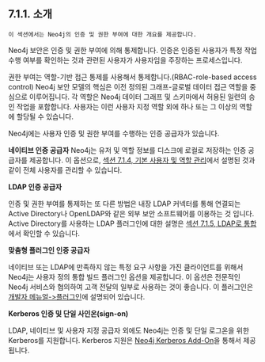 
## 7.1.1. 소개 

```
이 섹션에서는 Neo4j의 인증 및 권한 부여에 대한 개요를 제공합니다. 
```

Neo4j 보안은 인증 및 권한 부여에 의해 통제합니다. 인증은 인증된 사용자가 특정 작업 수행 여부를 확인하는 것과 관련된 사용자가 사용자임을 주장하는 프로세스입니다.

권한 부여는 역할-기반 접근 통제를 사용해서 통제합니다.(RBAC-role-based access control)
Neo4j 보안 모델의 핵심은 이전 정의된 그래프-글로벌 데이터 접근 역할을 중심으로 이루어집니다. 각 역할은 Neo4j 데이터 그래프 및 스키마에서 허용된 일련의 승인 작업을 포함합니다. 사용자는 이런 사용자 지정 역할 외에 하나 또는 그 이상의 역할에 할당될 수 있습니다.

Neo4j에는 사용자 인증 및 권한 부여를 수행하는 인증 공급자가 있습니다.

**네이티브 인증 공급자**
Neo4j는 유저 및 역할 정보를 디스크에 로컬로 저장하는 인증 공급자를 제공합니다. 이 옵션으로, [섹션 7.1.4, 기본 사용자 및 역할 관리](./native-user-role-and-management.md)에서 설명된 것과 같이 전체 사용자를 관리할 수 있습니다. 

**LDAP 인증 공급자**

인증 및 권한 부여를 통제하는 또 다른 방법은 내장 LDAP 커넥터를 통해 연결되는 Active Directory나 OpenLDAP와 같은 외부 보안 소프트웨어를 이용하는 것 입니다. Active Directory를 사용하는 LDAP 플러그인에 대한 설명은 [섹션 7.1.5, LDAP로 통합](/security/authentication-authorization/ldap-integration.md)에서 확인할 수 있습니다. 

**맞춤형 플러그인 인증 공급자**

네이티브 또는 LDAP에 만족하지 않는 특정 요구 사항을 가진 클라이언트를 위해서 Neo4j는 사용자 정의 통합 빌드 플러그인 옵션을 제공합니다. 이 옵션은 전문적인 Neo4j 서비스와 협의하여 고객 전달의 일부로 사용하는 것이 좋습니다. 이 플러그인은 [개발자 메뉴얼->플러그인](https://neo4j.com/docs/developer-manual/3.4/extending-neo4j/auth-plugins/)에 설명되어 있습니다. 

**Kerberos 인증 및 단일 사인온(sign-on)**

LDAP, 네이티브 및 사용자 지정 공급자 외에도 Neo4j는 인증 및 단일 로그온을 위한 Kerberos를 지원합니다. Kerberos 지원은 [Neo4j Kerberos Add-On](https://neo4j.com/docs/add-on/kerberos/1.0)을 통해서 제공됩니다. 